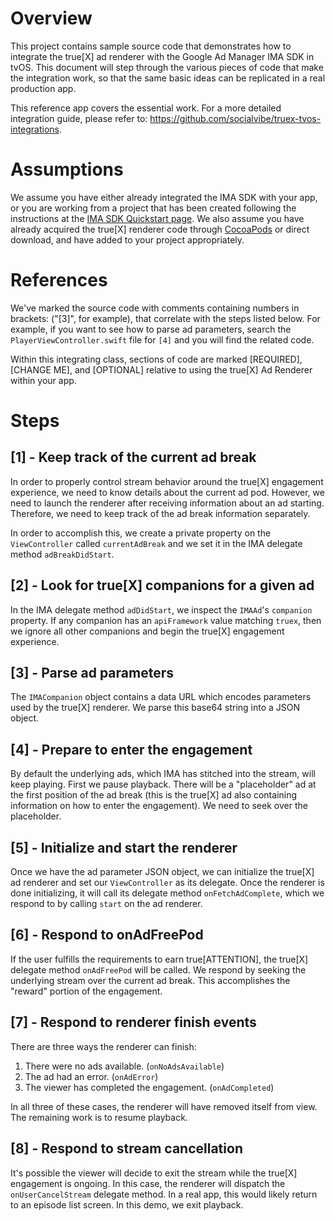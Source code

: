 # Overview

This project contains sample source code that demonstrates how to integrate the true[X]
ad renderer with the Google Ad Manager IMA SDK in tvOS. This document will step through the
various pieces of code that make the integration work, so that the same basic ideas can
be replicated in a real production app.

This reference app covers the essential work. For a more detailed integration guide, please refer to: https://github.com/socialvibe/truex-tvos-integrations.

# Assumptions

We assume you have either already integrated the IMA SDK with your app, or you are
working from a project that has been created following the instructions at the
[IMA SDK Quickstart page](https://developers.google.com/interactive-media-ads/docs/sdks/tvos/quickstart).
We also assume you have already acquired the true[X] renderer code through
[CocoaPods](https://github.com/socialvibe/cocoapod-specs) or direct download,
and have added to your project appropriately.

# References

We've marked the source code with comments containing numbers in brackets: ("[3]", for
example), that correlate with the steps listed below. For example, if you want to see how to parse ad
parameters, search the `PlayerViewController.swift` file for `[4]` and you will find the related code.

Within this integrating class, sections of code are marked [REQUIRED], [CHANGE ME], and [OPTIONAL] relative
to using the true[X] Ad Renderer within your app.

# Steps

## [1] - Keep track of the current ad break

In order to properly control stream behavior around the true[X] engagement experience,
we need to know details about the current ad pod. However, we need to launch the renderer
after receiving information about an ad starting. Therefore, we need to keep track of the
ad break information separately.

In order to accomplish this, we create a private property on the `ViewController` called
`currentAdBreak` and we set it in the IMA delegate method `adBreakDidStart`.

## [2] - Look for true[X] companions for a given ad

In the IMA delegate method `adDidStart`, we inspect the `IMAAd`'s `companion` property. If
any companion has an `apiFramework` value matching `truex`, then we ignore all other
companions and begin the true[X] engagement experience.

## [3] - Parse ad parameters

The `IMACompanion` object contains a data URL which encodes parameters used
by the true[X] renderer. We parse this base64 string into a JSON object.

## [4] - Prepare to enter the engagement

By default the underlying ads, which IMA has stitched into the stream, will keep playing.
First we pause playback. There will be a "placeholder" ad at the
first position of the ad break (this is the true[X] ad also containing information on how to enter the engagement).
We need to seek over the placeholder.

## [5] - Initialize and start the renderer

Once we have the ad parameter JSON object, we can initialize the true[X] ad renderer and set
our `ViewController` as its delegate. Once the renderer is done initializing, it will call
its delegate method `onFetchAdComplete`, which we respond to by calling `start` on the ad
renderer.

## [6] - Respond to onAdFreePod

If the user fulfills the requirements to earn true[ATTENTION], the true[X] delegate method
`onAdFreePod` will be called. We respond by seeking the underlying stream over the
current ad break. This accomplishes the "reward" portion of the engagement.

## [7] - Respond to renderer finish events

There are three ways the renderer can finish:

1. There were no ads available. (`onNoAdsAvailable`)
2. The ad had an error. (`onAdError`)
3. The viewer has completed the engagement. (`onAdCompleted`)

In all three of these cases, the renderer will have removed itself from view.
The remaining work is to resume playback.

## [8] - Respond to stream cancellation

It's possible the viewer will decide to exit the stream while the true[X] engagement
is ongoing. In this case, the renderer will dispatch the `onUserCancelStream` delegate method.
In a real app, this would likely return to an episode list screen. In this demo, we exit playback.

